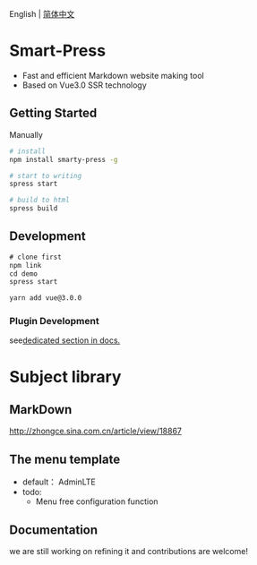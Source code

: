 English | [简体中文](./README.md)
# Smart-Press
- Fast and efficient Markdown website making tool
- Based on Vue3.0 SSR technology

## Getting Started
Manually
```bash
# install 
npm install smarty-press -g

# start to writing 
spress start

# build to html
spress build

```


## Development

```js
# clone first
npm link
cd demo
spress start
```

```bash
yarn add vue@3.0.0

```
### Plugin Development
see[dedicated section in docs.](https://github.com/su37josephxia/smarty-press/tree/master/src/markdown/provider/__test_files__/)

# Subject library

## MarkDown

http://zhongce.sina.com.cn/article/view/18867

## The menu template

* default： AdminLTE 
* todo:
    *  Menu free configuration function

## Documentation

we are still working on refining it and contributions are welcome!
